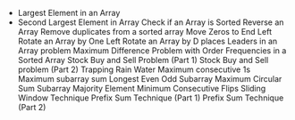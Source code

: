 
  - Largest Element in an Array 
  - Second Largest Element in Array 
  Check if an Array is Sorted 
  Reverse an Array 
  Remove duplicates from a sorted array 
  Move Zeros to End 
  Left Rotate an Array by One 
  Left Rotate an Array by D places 
  Leaders in an Array problem 
  Maximum Difference Problem with Order 
  Frequencies in a Sorted Array 
  Stock Buy and Sell Problem (Part 1) 
  Stock Buy and Sell problem (Part 2) 
  Trapping Rain Water 
  Maximum consecutive 1s 
  Maximum subarray sum 
  Longest Even Odd Subarray 
  Maximum Circular Sum Subarray 
  Majority Element 
  Minimum Consecutive Flips 
  Sliding Window Technique 
  Prefix Sum Technique (Part 1) 
  Prefix Sum Technique (Part 2) 
